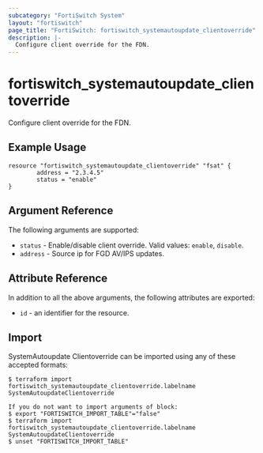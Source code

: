 ```yaml
---
subcategory: "FortiSwitch System"
layout: "fortiswitch"
page_title: "FortiSwitch: fortiswitch_systemautoupdate_clientoverride"
description: |-
  Configure client override for the FDN.
---
```


# fortiswitch_systemautoupdate_clientoverride
Configure client override for the FDN.

## Example Usage

```hcl
resource "fortiswitch_systemautoupdate_clientoverride" "fsat" {
        address = "2.3.4.5"
        status = "enable"
}
```

## Argument Reference

The following arguments are supported:

* `status` - Enable/disable client override. Valid values: `enable`, `disable`.
* `address` - Source ip for FGD AV/IPS updates.


## Attribute Reference

In addition to all the above arguments, the following attributes are exported:
* `id` - an identifier for the resource.

## Import

SystemAutoupdate Clientoverride can be imported using any of these accepted formats:
```
$ terraform import fortiswitch_systemautoupdate_clientoverride.labelname SystemAutoupdateClientoverride

If you do not want to import arguments of block:
$ export "FORTISWITCH_IMPORT_TABLE"="false"
$ terraform import fortiswitch_systemautoupdate_clientoverride.labelname SystemAutoupdateClientoverride
$ unset "FORTISWITCH_IMPORT_TABLE"
```
